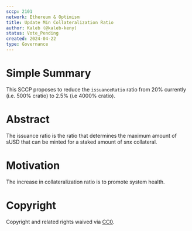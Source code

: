 ```yaml
---
sccp: 2101
network: Ethereum & Optimism
title: Update Min Collateralization Ratio
author: Kaleb (@kaleb-keny)
status: Vote_Pending
created: 2024-04-22
type: Governance
---
```


# Simple Summary

This SCCP proposes to reduce the `issuanceRatio` ratio from 20% currently (i.e. 500% cratio) to 2.5% (i.e 4000% cratio).

# Abstract

The issuance ratio is the ratio that determines the maximum amount of sUSD that can be minted for a staked amount of snx collateral.

# Motivation

The increase in collateralization ratio is to promote system health. 

# Copyright

Copyright and related rights waived via [CC0](https://creativecommons.org/publicdomain/zero/1.0/).


